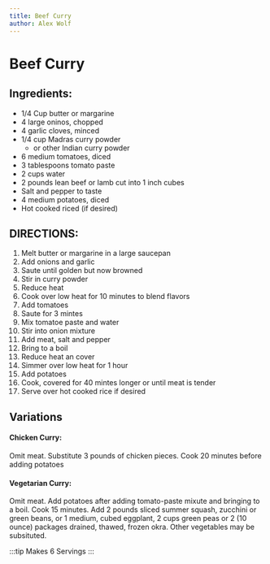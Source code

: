 ```yaml
---
title: Beef Curry
author: Alex Wolf
---
```

# Beef Curry

## Ingredients:

* 1/4 Cup butter or margarine
* 4 large oninos, chopped
* 4 garlic cloves, minced
* 1/4 cup Madras curry powder
    * or other Indian curry powder
* 6 medium tomatoes, diced
* 3 tablespoons tomato paste
* 2 cups water
* 2 pounds lean beef or lamb cut into 1 inch cubes
* Salt and pepper to taste
* 4 medium potatoes, diced
* Hot cooked riced (if desired)

## DIRECTIONS:

1. Melt butter or margarine in a large saucepan
2. Add onions and garlic
3. Saute until golden but now browned
4. Stir in curry powder
5. Reduce heat
6. Cook over low heat for 10 minutes to blend flavors
7. Add tomatoes
8. Saute for 3 mintes
9. Mix tomatoe paste and water
10. Stir into onion mixture
11. Add meat, salt and pepper
12. Bring to a boil
13. Reduce heat an cover
14. Simmer over low heat for 1 hour
15. Add potatoes
16. Cook, covered for 40 mintes longer or until meat is tender
17. Serve over hot cooked rice if desired

## Variations

#### Chicken Curry:

Omit meat. Substitute 3 pounds of chicken pieces. Cook 20 minutes before adding potatoes

#### Vegetarian Curry:

Omit meat. Add potatoes after adding tomato-paste mixute and bringing to a boil. Cook 15 minutes. Add 2 pounds sliced summer squash, zucchini or green beans, or 1 medium, cubed eggplant, 2 cups green peas or 2 (10 ounce) packages drained, thawed, frozen okra.  Other vegetables may be subsituted.

:::tip
Makes 6 Servings
:::
